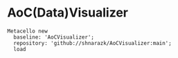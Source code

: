 # AoC(Data)Visualizer

```smalltalk
Metacello new
  baseline: 'AoCVisualizer';
  repository: 'github://shnarazk/AoCVisualizer:main';
  load
```
